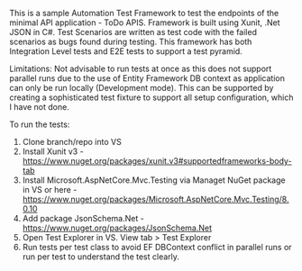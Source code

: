 
This is a sample Automation Test Framework to test the endpoints of the minimal API application - ToDo APIS.
Framework is built using Xunit, .Net JSON in C#.
Test Scenarios are written as test code with the failed scenarios as bugs found during testing.
This framework has both Integration Level tests and E2E tests to support a test pyramid.

Limitations: 
Not advisable to run tests at once as this does not support parallel runs due to the use of Entity Framework DB context as application can only be run locally (Development mode).  This can be supported by creating a sophisticated test fixture to support all setup configuration, which I have not done.

To run the tests:
1. Clone branch/repo into VS
2. Install Xunit v3 - https://www.nuget.org/packages/xunit.v3#supportedframeworks-body-tab
3. Install Microsoft.AspNetCore.Mvc.Testing via Managet NuGet package in VS or here -https://www.nuget.org/packages/Microsoft.AspNetCore.Mvc.Testing/8.0.10
4. Add package JsonSchema.Net - https://www.nuget.org/packages/JsonSchema.Net
5. Open Test Explorer in VS.  View tab > Test Explorer
6. Run tests per test class to avoid EF DBContext conflict in parallel runs or run per test to understand the test clearly.
